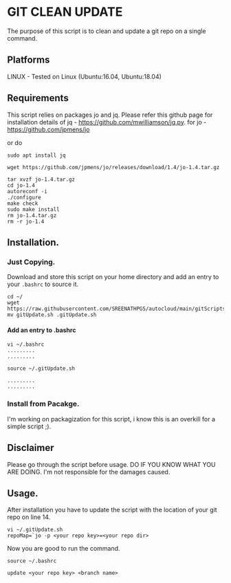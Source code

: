 # GIT CLEAN UPDATE
The purpose of this script is to clean and update a git repo on a single command.

## Platforms
 LINUX - Tested on Linux (Ubuntu:16.04, Ubuntu:18.04)

## Requirements
This script relies on packages jo and jq. 
Please refer this github page for installation details of jq - https://github.com/mwilliamson/jq.py.
for jo - https://github.com/jpmens/jo

or do

```
sudo apt install jq

wget https://github.com/jpmens/jo/releases/download/1.4/jo-1.4.tar.gz

tar xvzf jo-1.4.tar.gz
cd jo-1.4
autoreconf -i
./configure
make check
sudo make install
rm jo-1.4.tar.gz
rm -r jo-1.4
```

## Installation.
### Just Copying.

Download and store this script on your home directory and add an entry to your ```.bashrc``` to source it.

```
cd ~/
wget https://raw.githubusercontent.com/SREENATHPGS/autocloud/main/gitScripts/gitUpdate.sh
mv gitUpdate.sh .gitUpdate.sh
```
#### Add an entry to .bashrc
```
vi ~/.bashrc
.........
.........

source ~/.gitUpdate.sh

.........
.........
```
### Install from Pacakge.
I'm working on packagization for this script, i know this is an overkill for a simple script ;).

## Disclaimer
Please go through the script before usage. DO IF YOU KNOW WHAT YOU ARE DOING. I'm not responsible for the damages caused.

## Usage.
After installation you have to update the script with the location of your git repo on line 14.

```
vi ~/.gitUpdate.sh 
repoMap=`jo -p <your repo key>=<your repo dir>
```
Now you are good to run the command.

```source ~/.bashrc```

```
update <your repo key> <branch name>
```
